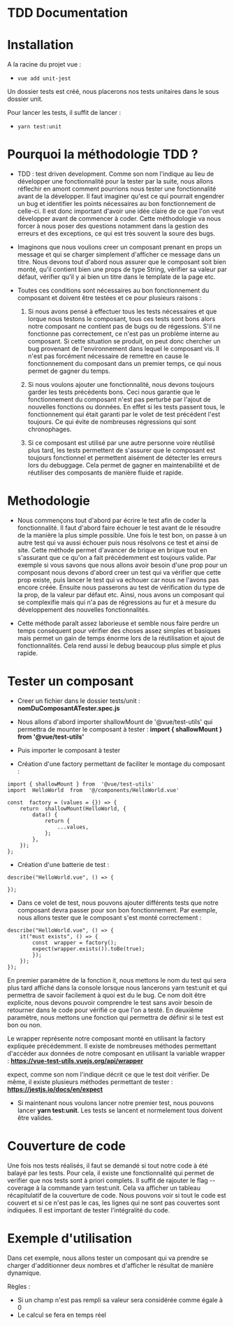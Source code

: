# TDD Documentation

# Installation

A la racine du projet vue :

- `vue add unit-jest`

Un dossier tests est créé, nous placerons nos tests unitaires dans le sous dossier unit.

Pour lancer les tests, il suffit de lancer :

- `yarn test:unit`

# Pourquoi la méthodologie TDD ?

- TDD : test driven development. Comme son nom l'indique au lieu de développer une fonctionnalité pour la tester par la suite, nous allons réflechir en amont comment pourrions nous tester une fonctionnalité avant de la développer. Il faut imaginer qu'est ce qui pourrait engendrer un bug et identifier les points nécessaires au bon fonctionnement de celle-ci. Il est donc important d'avoir une idée claire de ce que l'on veut développer avant de commencer à coder. Cette méthodologie va nous forcer à nous poser des questions notamment dans la gestion des erreurs et des exceptions, ce qui est très souvent la soure des bugs.

- Imaginons que nous voulions creer un composant prenant en props un message et qui se charger simplement d'afficher ce message dans un titre. Nous devons tout d'abord nous assurer que le composant soit bien monté, qu'il contient bien une props de type String, vérifier sa valeur par défaut, vérifier qu'il y ai bien un titre dans le template de la page etc.
- Toutes ces conditions sont nécessaires au bon fonctionnement du composant et doivent être testées et ce pour plusieurs raisons :

  1.  Si nous avons pensé à effectuer tous les tests nécessaires et que lorque nous testons le composant, tous ces tests sont bons alors notre composant ne contient pas de bugs ou de régessions. S'il ne fonctionne pas correctement, ce n'est pas un problème interne au composant. Si cette situation se produit, on peut donc chercher un bug provenant de l'environnement dans lequel le composant vis. Il n'est pas forcément nécessaire de remettre en cause le fonctionnement du composant dans un premier temps, ce qui nous permet de gagner du temps.

  2.  Si nous voulons ajouter une fonctionnalité, nous devons toujours garder les tests précédents bons. Ceci nous garantie que le fonctionnement du composant n'est pas perturbé par l'ajout de nouvelles fonctions ou données. En effet si les tests passent tous, le fonctionnement qui était garanti par le volet de test précédent l'est toujours. Ce qui évite de nombreuses régressions qui sont chronophages.

  3.  Si ce composant est utilisé par une autre personne voire réutilisé plus tard, les tests permettent de s'assurer que le composant est toujours fonctionnel et permettent aisément de détecter les erreurs lors du debuggage. Cela permet de gagner en maintenabilité et de réutiliser des composants de manière fluide et rapide.

# Methodologie

- Nous commençons tout d'abord par écrire le test afin de coder la fonctionnalité. Il faut d'abord faire échouer le test avant de le résoudre de la manière la plus simple possible. Une fois le test bon, on passe à un autre test qui va aussi échouer puis nous résolvons ce test et ainsi de site. Cette méthode permet d'avancer de brique en brique tout en s'assurant que ce qu'on a fait précédemment est toujours valide. Par exemple si vous savons que nous allons avoir besoin d'une prop pour un composant nous devons d'abord creer un test qui va vérifier que cette prop existe, puis lancer le test qui va echouer car nous ne l'avons pas encore créée. Ensuite nous passerons au test de vérification du type de la prop, de la valeur par défaut etc. Ainsi, nous avons un composant qui se complexifie mais qui n'a pas de régressions au fur et à mesure du développement des nouvelles fonctionnalités.

- Cette méthode paraît assez laborieuse et semble nous faire perdre un temps conséquent pour vérifier des choses assez simples et basiques mais permet un gain de temps énorme lors de la réutilisation et ajout de fonctionnalités. Cela rend aussi le debug beaucoup plus simple et plus rapide.

# Tester un composant

- Creer un fichier dans le dossier tests/unit : **nomDuComposantATester.spec.js**

- Nous allons d'abord importer shallowMount de '@vue/test-utils' qui permettra de mounter le composant à tester : **import { shallowMount } from '@vue/test-utils'**

- Puis importer le composant à tester

- Création d'une factory permettant de faciliter le montage du composant :

```
import { shallowMount } from  '@vue/test-utils'
import  HelloWorld  from  '@/components/HelloWorld.vue'

const  factory = (values = {}) => {
	return  shallowMount(HelloWorld, {
		data() {
			return {
				...values,
			};
		},
	});
};
```

- Création d'une batterie de test :

```
describe("HelloWorld.vue", () => {

});
```

- Dans ce volet de test, nous pouvons ajouter différents tests que notre composant devra passer pour son bon fonctionnement. Par exemple, nous allons tester que le composant s'est monté correctement :

```
describe("HelloWorld.vue", () => {
	it("must exists", () => {
		const  wrapper = factory();
		expect(wrapper.exists()).toBe(true);
		});
	});
});
```

En premier paramètre de la fonction it, nous mettons le nom du test qui sera plus tard affiché dans la console lorsque nous lancerons yarn test:unit et qui permettra de savoir facilement à quoi est du le bug. Ce nom doit être explicite, nous devons pouvoir comprendre le test sans avoir besoin de retourner dans le code pour vérifié ce que l'on a testé.
En deuxième paramètre, nous mettons une fonction qui permettra de définir si le test est bon ou non.

Le wrapper représente notre composant monté en utilisant la factory expliquée précédemment. Il existe de nombreuses méthodes permettant d'accéder aux données de notre composant en utilisant la variable wrapper :
**https://vue-test-utils.vuejs.org/api/wrapper**

expect, comme son nom l'indique décrit ce que le test doit vérifier. De même, il existe plusieurs méthodes permettant de tester :
**https://jestjs.io/docs/en/expect**

- Si maintenant nous voulons lancer notre premier test, nous pouvons lancer **yarn test:unit**. Les tests se lancent et normelement tous doivent être valides.

# Couverture de code

Une fois nos tests réalisés, il faut se demandé si tout notre code à été balayé par les tests. Pour cela, il existe une fonctionnalité qui permet de verifier que nos tests sont à priori complets.
Il suffit de rajouter le flag --coverage à la commande yarn test:unit.
Cela va afficher un tableau récapitulatif de la couverture de code. Nous pouvons voir si tout le code est couvert et si ce n'est pas le cas, les lignes qui ne sont pas couvertes sont indiquées. Il est important de tester l'intégralité du code.

# Exemple d'utilisation

Dans cet exemple, nous allons tester un composant qui va prendre se charger d'additionner deux nombres et d'afficher le résultat de manière dynamique.

Règles :

- Si un champ n'est pas rempli sa valeur sera considérée comme égale à 0
- Le calcul se fera en temps réel
